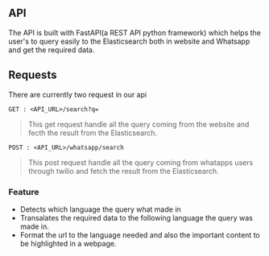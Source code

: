 ## API

The API is built with FastAPI(a REST API python framework) which helps the user's to query easily to the Elasticsearch both in website and Whatsapp and get the required data.

## Requests

There are currently two request in our api

```api
GET : <API_URL>/search?q=
```
> This get request handle all the query coming from the website and fecth the result from the       Elasticsearch.

```api
POST : <API_URL>/whatsapp/search
```
> This post request handle all the query coming from whatapps users through twilio and fetch the   result from the 
Elasticsearch.

### Feature

- Detects which language the query what made in 
- Transalates the required data to the following language the query was made in.
- Format the url to the language needed and also the important content to be highlighted in a       webpage.
